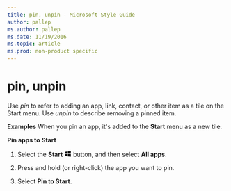 ```yaml
---
title: pin, unpin - Microsoft Style Guide
author: pallep
ms.author: pallep
ms.date: 11/19/2016
ms.topic: article
ms.prod: non-product specific
---
```


# pin, unpin

Use *pin* to refer to adding an app, link, contact, or other item as a tile on the Start menu. Use *unpin* to describe removing a pinned item.

**Examples**
When you pin an app, it's added to the **Start** menu as a new tile.

**Pin apps to Start**

1.  Select the **Start** ![](media/pin-unpin/967781121.png) button, and then select **All apps**. 

2.  Press and hold (or right-click) the app you want to pin.

3.  Select **Pin to Start**. 
